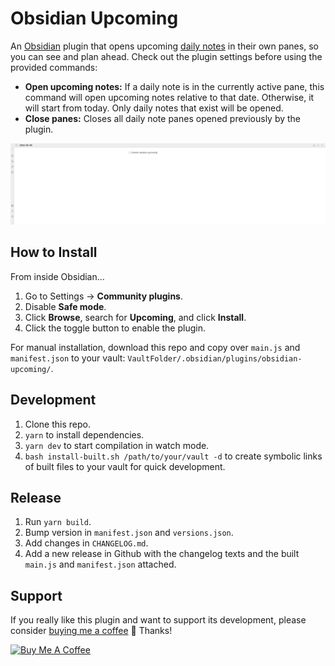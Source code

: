 # Obsidian Upcoming

An [Obsidian](https://obsidian.md) plugin that opens upcoming [daily notes](https://help.obsidian.md/Plugins/Daily+notes) in their own panes, so you can see and plan ahead. Check out the plugin settings before using the provided commands:

- **Open upcoming notes:** If a daily note is in the currently active pane, this command will open upcoming notes relative to that date. Otherwise, it will start from today. Only daily notes that exist will be opened.
- **Close panes:** Closes all daily note panes opened previously by the plugin.

![Demo](https://raw.githubusercontent.com/charliecm/obsidian-upcoming/main/demo.gif)

## How to Install

From inside Obsidian…
1. Go to Settings → **Community plugins**.
2. Disable **Safe mode**.
3. Click **Browse**, search for **Upcoming**, and click **Install**.
4. Click the toggle button to enable the plugin.

For manual installation, download this repo and copy over `main.js` and `manifest.json` to your vault: `VaultFolder/.obsidian/plugins/obsidian-upcoming/`.

## Development

1. Clone this repo.
2. `yarn` to install dependencies.
3. `yarn dev` to start compilation in watch mode.
4. `bash install-built.sh /path/to/your/vault -d` to create symbolic links of built files to your vault for quick development.

## Release

1. Run `yarn build`.
2. Bump version in `manifest.json` and `versions.json`.
3. Add changes in `CHANGELOG.md`.
4. Add a new release in Github with the changelog texts and the built `main.js` and `manifest.json` attached.

## Support

If you really like this plugin and want to support its development, please consider [buying me a coffee](https://www.buymeacoffee.com/charliecm) 🙂 Thanks!

<a href="https://www.buymeacoffee.com/charliecm" target="_blank"><img src="https://cdn.buymeacoffee.com/buttons/v2/default-yellow.png" alt="Buy Me A Coffee" width="217" height="60" /></a>
